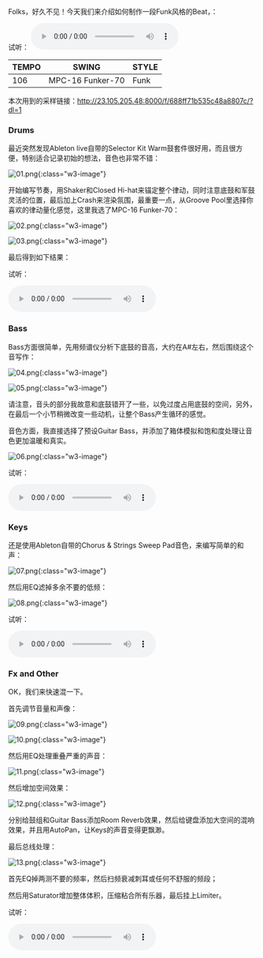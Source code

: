 Folks，好久不见！今天我们来介绍如何制作一段Funk风格的Beat，：
<!--more-->

试听：
<audio src="http://shaoqisama.oss-cn-beijing.aliyuncs.com/blog20190717/0004%20Render.wav" controls="controls">  </audio>

| TEMPO | SWING    | STYLE |
| :---- | -------- | ----- |
| 106 | MPC-16 Funker-70 | Funk  |

本次用到的采样链接：http://23.105.205.48:8000/f/688ff71b535c48a8807c/?dl=1

### Drums

最近突然发现Ableton live自带的Selector Kit Warm鼓套件很好用，而且很方便，特别适合记录初始的想法，音色也非常不错：

![01.png](https://i.loli.net/2019/07/17/5d2ec374743b125489.png){:class="w3-image"}

开始编写节奏，用Shaker和Closed Hi-hat来锚定整个律动，同时注意底鼓和军鼓灵活的位置，最后加上Crash来渲染氛围，最重要一点，从Groove Pool里选择你喜欢的律动量化感觉，这里我选了MPC-16 Funker-70：

![02.png](https://i.loli.net/2019/07/17/5d2ec374b543384807.png){:class="w3-image"}

![03.png](https://i.loli.net/2019/07/17/5d2ec374b394631955.png){:class="w3-image"}

最后得到如下结果：

试听：

<audio src="http://shaoqisama.oss-cn-beijing.aliyuncs.com/blog20190717/0001%20Render.wav" controls="controls">  </audio>

### Bass

Bass方面很简单，先用频谱仪分析下底鼓的音高，大约在A#左右，然后围绕这个音写作：

![04.png](https://i.loli.net/2019/07/17/5d2ec374c876925279.png){:class="w3-image"}

![05.png](https://i.loli.net/2019/07/17/5d2ec374b41ef63925.png){:class="w3-image"}

请注意，音头的部分我故意和底鼓错开了一些，以免过度占用底鼓的空间，另外，在最后一个小节稍微改变一些动机，让整个Bass产生循环的感觉。

音色方面，我直接选择了预设Guitar Bass，并添加了箱体模拟和饱和度处理让音色更加温暖和真实。

![06.png](https://i.loli.net/2019/07/17/5d2ec374c7a1640108.png){:class="w3-image"}

试听：

<audio src="http://shaoqisama.oss-cn-beijing.aliyuncs.com/blog20190717/0002%20Render.wav" controls="controls">  </audio>

### Keys

还是使用Ableton自带的Chorus & Strings Sweep Pad音色，来编写简单的和声：

![07.png](https://i.loli.net/2019/07/17/5d2ec374b525a73211.png){:class="w3-image"}

然后用EQ滤掉多余不要的低频：

![08.png](https://i.loli.net/2019/07/17/5d2ec374c7b6870806.png){:class="w3-image"}

试听：

<audio src="http://shaoqisama.oss-cn-beijing.aliyuncs.com/blog20190717/0003%20Render.wav" controls="controls">  </audio>

### Fx and Other

OK，我们来快速混一下。

首先调节音量和声像：

![09.png](https://i.loli.net/2019/07/17/5d2ec374b65f231259.png){:class="w3-image"}

![10.png](https://i.loli.net/2019/07/17/5d2ec374b6bdc78208.png){:class="w3-image"}

然后用EQ处理重叠严重的声音：

![11.png](https://i.loli.net/2019/07/17/5d2ec4688a1e145232.png){:class="w3-image"}

然后增加空间效果：

![12.png](https://i.loli.net/2019/07/17/5d2ec46876e6198510.png){:class="w3-image"}

分别给鼓组和Guitar Bass添加Room Reverb效果，然后给键盘添加大空间的混响效果，并且用AutoPan，让Keys的声音变得更飘渺。

最后总线处理：

![13.png](https://i.loli.net/2019/07/17/5d2ec46896ec097366.png){:class="w3-image"}

首先EQ掉两测不要的频率，然后扫频衰减刺耳或任何不舒服的频段；

然后用Saturator增加整体体积，压缩粘合所有乐器，最后挂上Limiter。

试听：

<audio src="http://shaoqisama.oss-cn-beijing.aliyuncs.com/blog20190529/0005%205-Audio.wav" controls="controls">  </audio>